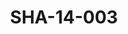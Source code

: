 ---
pid: SHA-14-003
title: SHA-14-003
language: en
collection: Sharhabil Ahmed
original_label: 
rights: Sharhabil Ahmed
location_of_original: Sharhabil Ahmed
photographer_or_studio: 
scanned_from: photograph 8.8 by 14
_date: '1965'
location: Khartoum
description: Sharhabil Ahmed, his band, 'Ali Shomo, and the Sayed Taj Muhammad director
  of radio in airport
additional_notes: 
permission_display: 'yes'
on_server: 'no'
on_website: 'no'
permalink: "/archive/en/sha-14-003.html"
layout: photo-page
---